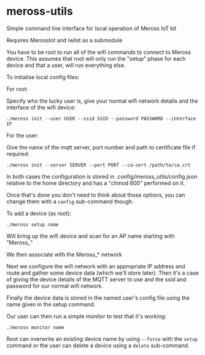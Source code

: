 # meross-utils
Simple command line interface for local operation of Meross IoT kit

Requires MerossIot and iwlist as a submodule

You have to be root to run all of the wifi commands to connect to Meross device. This assumes that root will only run the "setup" phase for each device and that a user, will run everything else.

To initialise local config files:

For root:

Specify who the lucky user is, give your normal wifi network details and the interface of the wifi device:

`./meross init --user USER --ssid SSID --password PASSWORD --interface IF`


For the user:

Give the name of the mqtt server, port number and path to certificate file if required:

`./meross init --server SERVER --port PORT --ca-cert /path/to/ca.crt`

In both cases the configuration is stored in .config/meross_utils/config.json relative to the home directory and has a "chmod 600" performed on it.

Once that's done you don't need to think about those options, you can change them with a `config` sub-command though.

To add a device (as root):

`./meross setup name`

Will bring up the wifi device and scan for an AP name starting with "Meross_"

We then associate with the Meross_* network

Next we configure the wifi network with an appropriate IP address and route and gather some device data (which we'll store later). Then it's a case of giving the device details of the MQTT server to use and the ssid and password for our normal wifi network.

Finally the device data is stored in the named user's config file using the name given in the setup command.

Our user can then run a simple monitor to test that it's working:

`./meross monitor name`

Root can overwrite an existing device name by using `--force` with the `setup` command or the user can delete a device using a `delete` sub-command.